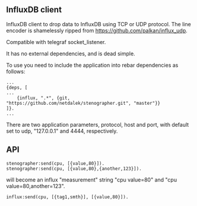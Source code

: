 InfluxDB client
---------------

InfluxDB client to drop data to InfluxDB using TCP or UDP protocol. The line encoder is shamelessly
ripped from https://github.com/palkan/influx_udp.

Compatible with telegraf socket_listener.

It has no external dependencies, and is dead simple.

To use you need to include the application into rebar dependencies as follows:
```
...
{deps, [
...
    {influx, ".*", {git, "https://github.com/netdalek/stenographer.git", "master"}}
]}.
...
```

There are two application parameters, protocol, host and port, with default set to udp,
"127.0.0.1" and 4444, respectively.

API
---

```
stenographer:send(cpu, [{value,80}]).
stenographer:send(cpu, [{value,80},{another,123}]).
```
will become an influx "measurement" string "cpu value=80" and "cpu value=80,another=123".

```
influx:send(cpu, [{tag1,smth}], [{value,80}]).
```
